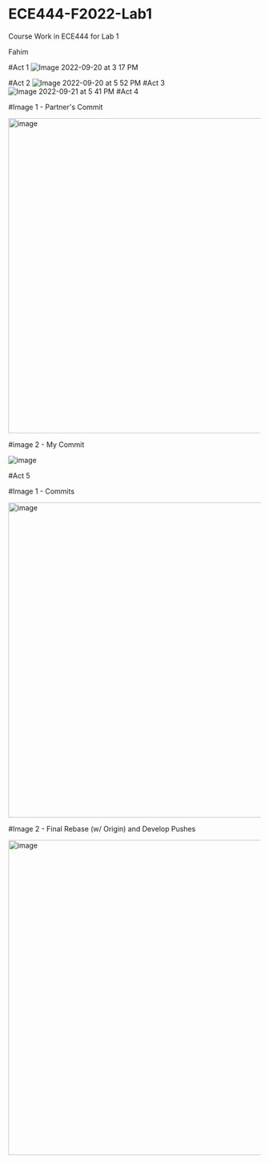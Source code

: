 # ECE444-F2022-Lab1
Course Work in ECE444 for Lab 1 


Fahim

#Act 1
![Image 2022-09-20 at 3 17 PM](https://user-images.githubusercontent.com/50860386/191617263-11e902f7-0246-4f10-9eef-dfe5c36a397a.jpg)

#Act 2
![Image 2022-09-20 at 5 52 PM](https://user-images.githubusercontent.com/50860386/191617078-d2df6cec-6b9e-4bd8-8014-ad1fe916aac5.jpg)
#Act 3
![Image 2022-09-21 at 5 41 PM](https://user-images.githubusercontent.com/50860386/191616801-f3e9a1d3-3c49-4d57-89d9-e3bfbf8cadab.jpg)
#Act 4 

#Image 1 - Partner's Commit 

<img width="628" alt="image" src="https://user-images.githubusercontent.com/50860386/191620626-1427e365-1fe3-495a-8009-a47de2e43e35.png">

#image 2 - My Commit 

![image](https://user-images.githubusercontent.com/50860386/191620731-78a46e50-cd92-4295-8b61-302a2fae7b83.png)

#Act 5

#Image 1 - Commits

<img width="628" alt="image" src="https://user-images.githubusercontent.com/50860386/191634249-70273b85-85a7-494b-82fe-d0f1fe695df4.png">

#Image 2 - Final Rebase (w/ Origin) and Develop Pushes

<img width="628" alt="image" src="https://user-images.githubusercontent.com/50860386/191634443-fc0999ab-eea8-4872-8358-c8fab548b803.png">
